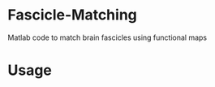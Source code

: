 Fascicle-Matching
=================

Matlab code to match brain fascicles using functional maps

# Usage
